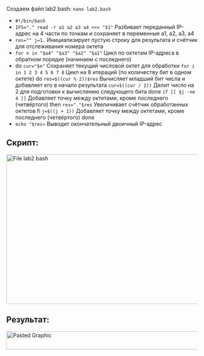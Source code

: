 Cоздаем файл lab2.bash: `nano lab2.bash`
* `#!/bin/bash`
* `IFS="." read -r a1 a2 a3 a4 <<< "$1"`  Разбивает переданный IP-адрес на 4 части по точкам и сохраняет в переменные a1, a2, a3, a4
* `res=""
  j=1.`     Инициализирует пустую строку для результата и счётчик для отслеживания номера октета
* `for n in "$a4" "$a3" "$a2" "$a1"`   	Цикл по октетам IP-адреса в обратном порядке (начинаем с последнего)
* do
    `cur="$n"`   Сохраняет текущий числовой октет для обработки
    `for i in 1 2 3 4 5 6 7 8`  Цикл на 8 итераций (по количеству бит в одном октете)
    do
      `res=$((cur % 2))$res`	Вычисляет младший бит числа и добавляет его в начало результата
      `cur=$((cur / 2))`	Делит число на 2 для подготовки к вычислению следующего бита
    done
    `if [[ $j -ne 4 ]]`	Добавляет точку между октетами, кроме последнего (четвёртого)
    then
      `res="."$res` Увеличивает счётчик обработанных октетов
 		fi
    `j=$((j + 1))`	Добавляет точку между октетами, кроме последнего (четвёртого)
	done
* `echo "$res»` Выводит окончательный двоичный IP-адрес



## Скрипт:
<img width="533" height="394" alt="File lab2 bash" src="https://github.com/user-attachments/assets/6666d370-b610-4c0c-b4c9-8bd2ce5a862a" />

## Результат:
<img width="553" height="48" alt="Pasted Graphic" src="https://github.com/user-attachments/assets/ef5dcf1e-4d17-4cb6-80ab-6dff41c8c2e7" />

